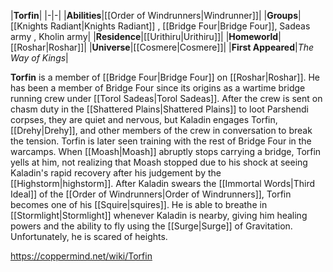 |**Torfin**|
|-|-|
|**Abilities**|[[Order of Windrunners\|Windrunner]]|
|**Groups**|[[Knights Radiant\|Knights Radiant]] , [[Bridge Four\|Bridge Four]], Sadeas army , Kholin army|
|**Residence**|[[Urithiru\|Urithiru]]|
|**Homeworld**|[[Roshar\|Roshar]]|
|**Universe**|[[Cosmere\|Cosmere]]|
|**First Appeared**|*The Way of Kings*|

**Torfin** is a member of [[Bridge Four\|Bridge Four]] on [[Roshar\|Roshar]].
He has been a member of Bridge Four since its origins as a wartime bridge running crew under [[Torol Sadeas\|Torol Sadeas]]. After the crew is sent on chasm duty in the [[Shattered Plains\|Shattered Plains]] to loot Parshendi corpses, they are quiet and nervous, but Kaladin engages Torfin, [[Drehy\|Drehy]], and other members of the crew in conversation to break the tension. Torfin is later seen training with the rest of Bridge Four in the warcamps. When [[Moash\|Moash]] abruptly stops carrying a bridge, Torfin yells at him, not realizing that Moash stopped due to his shock at seeing Kaladin's rapid recovery after his judgement by the [[Highstorm\|highstorm]].
After Kaladin swears the [[Immortal Words\|Third Ideal]] of the [[Order of Windrunners\|Order of Windrunners]], Torfin becomes one of his [[Squire\|squires]]. He is able to breathe in [[Stormlight\|Stormlight]] whenever Kaladin is nearby, giving him healing powers and the ability to fly using the [[Surge\|Surge]] of Gravitation. Unfortunately, he is scared of heights.



https://coppermind.net/wiki/Torfin